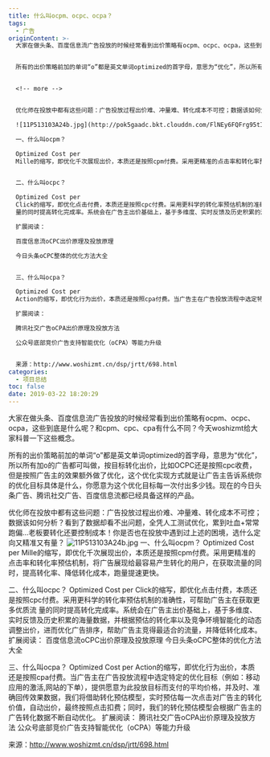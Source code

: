 ```yaml
---
title: 什么叫ocpm、ocpc、ocpa？
tags:
  - 广告
originContent: >-
  大家在做头条、百度信息流广告投放的时候经常看到出价策略有ocpm、ocpc、ocpa，这些到底是什么呢？和cpm、cpc、cpa有什么不同？今天woshizmt给大家科普一下这些概念。


  所有的出价策略前加的单词“o”都是英文单词optimized的首字母，意思为“优化”，所以所有加o的广告都可叫做，按目标转化出价，比如OCPC还是按照cpc收费，但是按照广告主的效果额外做了优化，这个优化实现方式就是让广告主告诉系统你的优化目标具体是什么，你愿意为这个优化目标每一次付出多少钱。现在的今日头条广告、腾讯社交广告、百度信息流都已经具备这样的产品。


  <!-- more -->


  优化师在投放中都有这些问题：广告投放过程出价难、冲量难、转化成本不可控；数据该如何分析？看到了数据却看不出问题，全凭人工测试优化，累到吐血+常常跑偏…老板要转化还要控制成本！你是否也在投放中遇到过上述的困境，选什么定向又精准又有量？

  ![11P513103A24b.jpg](http://pok5gaadc.bkt.clouddn.com/FlNEy6FQFrg95tIVk_DLOhEigNri)

  一、什么叫ocpm？

  Optimized Cost per
  Mille的缩写，即优化千次展现出价，本质还是按照cpm付费。采用更精准的点击率和转化率预估机制，将广告展现给最容易产生转化的用户，在获取流量的同时，提高转化率、降低转化成本，跑量提速更快。


  二、什么叫ocpc？

  Optimized Cost per
  Click的缩写，即优化点击付费，本质还是按照cpc付费。采用更科学的转化率预估机制的准确性，可帮助广告主在获取更多优质流
  量的同时提高转化完成率。系统会在广告主出价基础上，基于多维度、实时反馈及历史积累的海量数据，并根据预估的转化率以及竞争环境智能化的动态调整出价，进而优化广告排序，帮助广告主竞得最适合的流量，并降低转化成本。

  扩展阅读：

  百度信息流oCPC出价原理及投放原理

  今日头条oCPC整体的优化方法大全


  三、什么叫ocpa？

  Optimized Cost per
  Action的缩写，即优化行为出价，本质还是按照cpa付费。当广告主在广告投放流程中选定特定的优化目标（例如：移动应用的激活,网站的下单），提供愿意为此投放目标而支付的平均价格，并及时、准确回传效果数据，我们将借助转化预估模型，实时预估每一次点击对广告主的转化价值，自动出价，最终按照点击扣费；同时，我们的转化预估模型会根据广告主的广告转化数据不断自动优化。

  扩展阅读：

  腾讯社交广告oCPA出价原理及投放方法

  公众号底部竞价广告支持智能优化（oCPA）等能力升级


  来源：http://www.woshizmt.cn/dsp/jrtt/698.html
categories:
  - 项目总结
toc: false
date: 2019-03-22 18:20:29
---
```


大家在做头条、百度信息流广告投放的时候经常看到出价策略有ocpm、ocpc、ocpa，这些到底是什么呢？和cpm、cpc、cpa有什么不同？今天woshizmt给大家科普一下这些概念。

所有的出价策略前加的单词“o”都是英文单词optimized的首字母，意思为“优化”，所以所有加o的广告都可叫做，按目标转化出价，比如OCPC还是按照cpc收费，但是按照广告主的效果额外做了优化，这个优化实现方式就是让广告主告诉系统你的优化目标具体是什么，你愿意为这个优化目标每一次付出多少钱。现在的今日头条广告、腾讯社交广告、百度信息流都已经具备这样的产品。

<!-- more -->

优化师在投放中都有这些问题：广告投放过程出价难、冲量难、转化成本不可控；数据该如何分析？看到了数据却看不出问题，全凭人工测试优化，累到吐血+常常跑偏…老板要转化还要控制成本！你是否也在投放中遇到过上述的困境，选什么定向又精准又有量？
![11P513103A24b.jpg](http://pok5gaadc.bkt.clouddn.com/FlNEy6FQFrg95tIVk_DLOhEigNri)
一、什么叫ocpm？
Optimized Cost per Mille的缩写，即优化千次展现出价，本质还是按照cpm付费。采用更精准的点击率和转化率预估机制，将广告展现给最容易产生转化的用户，在获取流量的同时，提高转化率、降低转化成本，跑量提速更快。

二、什么叫ocpc？
Optimized Cost per Click的缩写，即优化点击付费，本质还是按照cpc付费。采用更科学的转化率预估机制的准确性，可帮助广告主在获取更多优质流 量的同时提高转化完成率。系统会在广告主出价基础上，基于多维度、实时反馈及历史积累的海量数据，并根据预估的转化率以及竞争环境智能化的动态调整出价，进而优化广告排序，帮助广告主竞得最适合的流量，并降低转化成本。
扩展阅读：
百度信息流oCPC出价原理及投放原理
今日头条oCPC整体的优化方法大全

三、什么叫ocpa？
Optimized Cost per Action的缩写，即优化行为出价，本质还是按照cpa付费。当广告主在广告投放流程中选定特定的优化目标（例如：移动应用的激活,网站的下单），提供愿意为此投放目标而支付的平均价格，并及时、准确回传效果数据，我们将借助转化预估模型，实时预估每一次点击对广告主的转化价值，自动出价，最终按照点击扣费；同时，我们的转化预估模型会根据广告主的广告转化数据不断自动优化。
扩展阅读：
腾讯社交广告oCPA出价原理及投放方法
公众号底部竞价广告支持智能优化（oCPA）等能力升级

来源：http://www.woshizmt.cn/dsp/jrtt/698.html